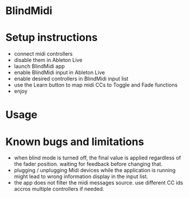 # BlindMidi



# Setup instructions
- connect midi controllers
- disable them in Ableton Live
- launch BlindMidi app
- enable BlindMidi input in Ableton Live
- enable desired controllers in BlindMidi input list
- use the Learn button to map midi CCs to Toggle and Fade functions
- enjoy

# Usage


# Known bugs and limitations
- when blind mode is turned off, the final value is applied regardless of the fader position. waiting for feedback before changing that.
- plugging / unplugging Midi devices while the application is running might lead to wrong information display in the input list.
- the app does not filter the midi messages source. use different CC ids accros multiple controllers if needed.
